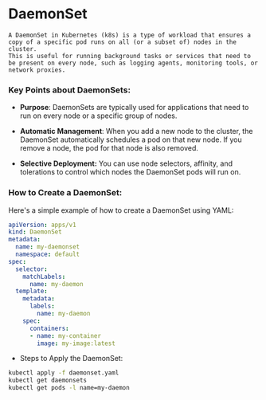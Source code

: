 # DaemonSet 
    A DaemonSet in Kubernetes (k8s) is a type of workload that ensures a copy of a specific pod runs on all (or a subset of) nodes in the cluster. 
    This is useful for running background tasks or services that need to be present on every node, such as logging agents, monitoring tools, or network proxies. 
 
### Key Points about DaemonSets: 
- **Purpose**: 
 DaemonSets are typically used for applications that need to run on every node or a specific group of nodes.
- **Automatic Management**: 
 When you add a new node to the cluster, the DaemonSet automatically schedules a pod on that new node. 
 If you remove a node, the pod for that node is also removed.

- **Selective Deployment:** 
 You can use node selectors, affinity, and tolerations to control which nodes the DaemonSet pods will run on.


### How to Create a DaemonSet:
Here's a simple example of how to create a DaemonSet using YAML:
```yaml 
apiVersion: apps/v1
kind: DaemonSet
metadata:
  name: my-daemonset
  namespace: default
spec:
  selector:
    matchLabels:
      name: my-daemon
  template:
    metadata:
      labels:
        name: my-daemon
    spec:
      containers:
      - name: my-container
        image: my-image:latest
```

- Steps to Apply the DaemonSet:

```bash
kubectl apply -f daemonset.yaml
kubectl get daemonsets
kubectl get pods -l name=my-daemon
```